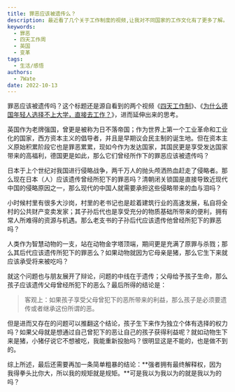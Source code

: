 ```yaml
---
title: 罪恶应该被遗传么？
description: 最近看了几个关于工作制度的视频,让我对不同国家的工作文化有了更多了解。英国正在试行四天工作周,这在全球范围内可以说是一次工作方式的重大变革。
keywords:
  - 罪恶
  - 四天工作周
  - 英国
  - 变革
tags:
  - 生活/感悟
authors:
  - 7Wate
date: 2022-10-13
---
```


罪恶应该被遗传吗？这个标题还是源自看到的两个视频《[四天工作制](https://www.youtube.com/watch?v=omzpb2HGJ54&ab_channel=BBCNews%E4%B8%AD%E6%96%87)》、《[为什么德国年轻人选择不上大学，直接去工作？](https://www.bilibili.com/video/BV1fD4y1v7W7/?spm_id_from=333.337.search-card.all.click&vd_source=4af175678b9f5d3c2fde15b2cf172727)》，进而延伸出来的思考。

英国作为老牌强国，曾更是被称为日不落帝国；作为世界上第一个工业革命和工业化的国家，西方资本主义的倡导者，并且是早期议会民主制的诞生地。但在资本主义原始积累阶段它也是罪恶累累，现如今作为发达国家，其国民更是享受发达国家带来的高福利，德国更是如此，那么它们曾经所作下的罪恶应该被遗传吗？

日本于上个世纪对我国进行侵略战争，两千万人的抛头颅洒热血赶走了侵略者。那么现在日本（人）应该遗传曾经所犯下的罪恶吗？清朝闭关锁国是直接导致近现代中国的侵略原因之一，那么现代的中国人就需要承担这些侵略带来的血与泪吗？

小时候村里有很多大沙岗，村里的老书记也是趁着建筑行业的高速发展，私自将全村的公共财产变卖发家；其子孙后代也是享受充分的物质基础所带来的便利，拥有常人所难得的资源与机遇。那么老支书的子孙后代应该遗传他曾经所犯下的罪恶吗？

人类作为智慧动物的一支，站在动物金字塔顶端，期间更是充满了原罪与杀戮；那么其后代应该遗传所犯下的罪恶么？如果动物就因为它母亲是猪，那么它生下来就应该承受将来被吃吗？

就这个问题也与朋友展开了辩论，问题的中线在于遗传；父母给予孩子生命，那么孩子应该遗传父母曾经所犯下的恶么？最后所得的结论是：

> 客观上：如果孩子享受父母曾犯下的恶所带来的利益，那么孩子是必须要遗传或者继承这份所谓的恶。

但是进而又存在的问题可以推翻这个结论，孩子生下来作为独立个体有选择的权力吗？如果父母就是想通过自己曾犯下的恶让自己的孩子获得利益呢？就如动物生下来是猪，小猪仔说它不想被吃，我能重新投胎吗？很明显这是不能的，也是做不到的。

综上所述，最后还需要再加一条简单粗暴的结论：**强者拥有最终解释权，因为我得拳头比你大，所以我的规矩就是规矩。**可是我以为我以为的就是我以为的吗？
